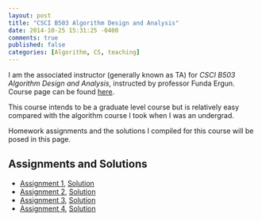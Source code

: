 ```yaml
---
layout: post
title: "CSCI B503 Algorithm Design and Analysis"
date: 2014-10-25 15:31:25 -0400
comments: true
published: false
categories: [Algorithm, CS, teaching]
---
```

I am the associated instructor (generally known as TA) for *CSCI B503 Algorithm Design and Analysis*, instructed by professor Funda Ergun. Course page can be found [here](http://homes.soic.indiana.edu/fergun/TEACHING/FA14/503.html).

This course intends to be a graduate level course but is relatively easy compared with the algorithm course I took when I was an undergrad.

Homework assignments and the solutions I compiled for this course will be posed in this page.

## Assignments and Solutions

+ [Assignment 1](/resources/B503/hw1.pdf), [Solution](/resources/B503/solution_1.pdf)
+ [Assignment 2](/resources/B503/hw2.pdf), [Solution](/resources/B503/solution_2.pdf)
+ [Assignment 3](/resources/B503/hw3.pdf), [Solution](/resources/B503/solution_3.pdf)
+ [Assignment 4](/resources/B503/hw4.pdf), [Solution](/resources/B503/solution_4.pdf)
